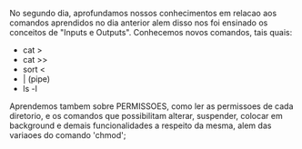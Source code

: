 
No segundo dia, aprofundamos nossos conhecimentos em relacao aos comandos aprendidos no dia anterior alem disso nos foi ensinado os conceitos de "Inputs e Outputs". 
Conhecemos novos comandos, tais quais:

- cat > 
- cat >> 
- sort <
- | (pipe)
- ls -l 

Aprendemos tambem sobre PERMISSOES, como ler as permissoes de cada diretorio, e os comandos que possibilitam alterar, suspender, colocar em background e demais funcionalidades a respeito da mesma, alem das variaoes do comando 'chmod';

